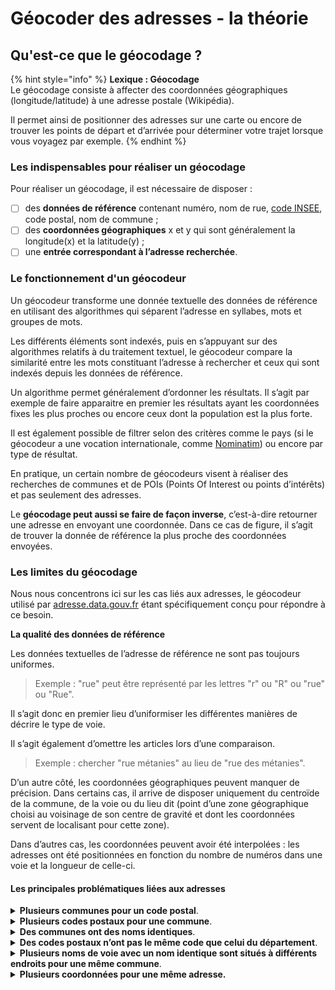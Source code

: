 # Géocoder des adresses - la théorie

## Qu'est-ce que le géocodage ?

{% hint style="info" %}
**Lexique : Géocodage**\
Le géocodage consiste à affecter des coordonnées géographiques (longitude/latitude) à une adresse postale (Wikipédia).

Il permet ainsi de positionner des adresses sur une carte ou encore de trouver les points de départ et d’arrivée pour déterminer votre trajet lorsque vous voyagez par exemple.
{% endhint %}

### Les indispensables pour réaliser un géocodage

Pour réaliser un géocodage, il est nécessaire de disposer :

* [ ] des **données de référence** contenant numéro, nom de rue, [code INSEE](https://www.data.gouv.fr/en/datasets/code-officiel-geographique-cog/), code postal, nom de commune ;
* [ ] des **coordonnées géographiques** x et y qui sont généralement la longitude(x) et la latitude(y) ;
* [ ] une **entrée correspondant à l’adresse recherchée**.

### Le fonctionnement d'un géocodeur <a href="#comment-fonctionne-un-geocodeur" id="comment-fonctionne-un-geocodeur"></a>

Un géocodeur transforme une donnée textuelle des données de référence en utilisant des algorithmes qui séparent l’adresse en syllabes, mots et groupes de mots.

Les différents éléments sont indexés, puis en s’appuyant sur des algorithmes relatifs à du traitement textuel, le géocodeur compare la similarité entre les mots constituant l’adresse à rechercher et ceux qui sont indexés depuis les données de référence.

Un algorithme permet généralement d’ordonner les résultats. Il s’agit par exemple de faire apparaitre en premier les résultats ayant les coordonnées fixes les plus proches ou encore ceux dont la population est la plus forte.

Il est également possible de filtrer selon des critères comme le pays (si le géocodeur a une vocation internationale, comme [Nominatim](https://nominatim.openstreetmap.org/)) ou encore par type de résultat.

En pratique, un certain nombre de géocodeurs visent à réaliser des recherches de communes et de POIs (Points Of Interest ou points d’intérêts) et pas seulement des adresses.

Le **géocodage peut aussi se faire de façon inverse**, c’est-à-dire retourner une adresse en envoyant une coordonnée. Dans ce cas de figure, il s’agit de trouver la donnée de référence la plus proche des coordonnées envoyées.

### Les limites du géocodage <a href="#les-limites-du-geocodage" id="les-limites-du-geocodage"></a>

Nous nous concentrons ici sur les cas liés aux adresses, le géocodeur utilisé par [adresse.data.gouv.fr](http://adresse.data.gouv.fr/) étant spécifiquement conçu pour répondre à ce besoin.

**La qualité des données de référence**

Les données textuelles de l’adresse de référence ne sont pas toujours uniformes.&#x20;

> Exemple : "rue" peut être représenté par les lettres "r" ou "R" ou "rue" ou "Rue".

Il s’agit donc en premier lieu d’uniformiser les différentes manières de décrire le type de voie.

Il s’agit également d’omettre les articles lors d’une comparaison.&#x20;

> Exemple : chercher "rue métanies" au lieu de "rue des métanies".

D’un autre côté, les coordonnées géographiques peuvent manquer de précision. Dans certains cas, il arrive de disposer uniquement du centroïde de la commune, de la voie ou du lieu dit (point d’une zone géographique choisi au voisinage de son centre de gravité et dont les coordonnées servent de localisant pour cette zone).

Dans d’autres cas, les coordonnées peuvent avoir été interpolées : les adresses ont été positionnées en fonction du nombre de numéros dans une voie et la longueur de celle-ci.

#### Les principales problématiques liées aux adresses

<details>

<summary><strong>Plusieurs communes pour un code postal</strong>.</summary>

Cette problématique se pose par exemple lorsqu’on met le nom de la commune dans une adresse. En effet, 68,9% des codes postaux sont associés à plus d’une commune et jusqu’à 46 communes sont rattachées à un même code postal.

</details>

<details>

<summary><strong>Plusieurs codes postaux pour une commune</strong>.</summary>

1,5% des communes ont plus d’un seul code postal sur leur territoire. On compte même jusqu’à 9 codes postaux pour une même commune pour le cas extrême !

</details>

<details>

<summary><strong>Des communes ont des noms identiques</strong>.</summary>

10,6% des communes ont une ou plusieurs communes homonymes.

</details>

<details>

<summary><strong>Des codes postaux n’ont pas le même code que celui du département</strong>.</summary>

Ces cas de figure sont très rares (quelques dizaines).

</details>

<details>

<summary><strong>Plusieurs noms de voie avec un nom identique sont situés à différents endroits pour une même commune</strong>.</summary>

Cette situation s’explique en particulier avec la création des communes nouvelles qui a encouragé le regroupement de communes. Ce problème peut être réglé en ajoutant le nom de la commune déléguée dans l’adresse postale, en renumérotant les rues ou en les renommant. Or les géocodeurs ne gèrent pas forcément bien (voir pas du tout) l’ajout d’adresse de la commune déléguée.

</details>

<details>

<summary><strong>Plusieurs coordonnées pour une même adresse.</strong></summary>

* Il peut exister des différences liées à la vision sur la position du numéro de l’adresse (entrée principale, boîte aux lettres, bâtiment, cage d’escalier, logement, parcelle, position dérivée du segment de la voie de rattachement, point d’accès technique, etc.) ;

<!---->

* Des référentiels différents selon les acteurs même si la BAN (Base Adresse Nationale) et les BAL (Bases Adresses Locales) amènent à une amélioration et une uniformisation des référentiels : données héritées de la Poste, de l’IGN, du cadastre, des opérateurs réseaux (fibre, etc.).

</details>
